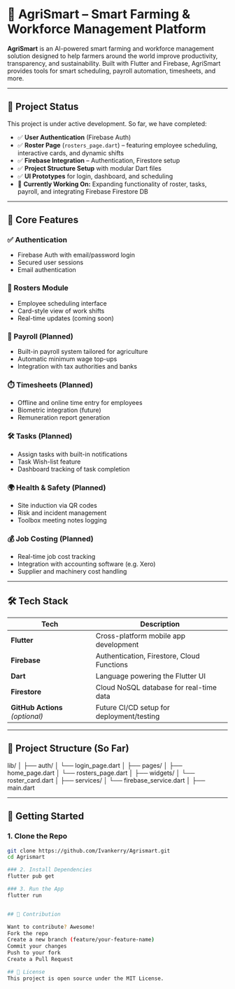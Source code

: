 # 🌾 AgriSmart – Smart Farming & Workforce Management Platform

**AgriSmart** is an AI-powered smart farming and workforce management solution designed to help farmers around the world improve productivity, transparency, and sustainability. Built with Flutter and Firebase, AgriSmart provides tools for smart scheduling, payroll automation, timesheets, and more.

---

## 🚀 Project Status

This project is under active development. So far, we have completed:

- ✅ **User Authentication** (Firebase Auth)
- ✅ **Roster Page** (`rosters_page.dart`) – featuring employee scheduling, interactive cards, and dynamic shifts
- ✅ **Firebase Integration** – Authentication, Firestore setup
- ✅ **Project Structure Setup** with modular Dart files
- ✅ **UI Prototypes** for login, dashboard, and scheduling
- 🔄 **Currently Working On:** Expanding functionality of roster, tasks, payroll, and integrating Firebase Firestore DB

---

## 🧠 Core Features

### ✅ Authentication
- Firebase Auth with email/password login
- Secured user sessions
- Email authentication 

### 📅 Rosters Module
- Employee scheduling interface
- Card-style view of work shifts
- Real-time updates (coming soon)

### 🧾 Payroll (Planned)
- Built-in payroll system tailored for agriculture
- Automatic minimum wage top-ups
- Integration with tax authorities and banks

### ⏱️ Timesheets (Planned)
- Offline and online time entry for employees
- Biometric integration (future)
- Remuneration report generation

### 🛠️ Tasks (Planned)
- Assign tasks with built-in notifications
- Task Wish-list feature
- Dashboard tracking of task completion

### 🌍 Health & Safety (Planned)
- Site induction via QR codes
- Risk and incident management
- Toolbox meeting notes logging

### 💰 Job Costing (Planned)
- Real-time job cost tracking
- Integration with accounting software (e.g. Xero)
- Supplier and machinery cost handling

---

## 🛠️ Tech Stack

| Tech | Description |
|------|-------------|
| **Flutter** | Cross-platform mobile app development |
| **Firebase** | Authentication, Firestore, Cloud Functions |
| **Dart** | Language powering the Flutter UI |
| **Firestore** | Cloud NoSQL database for real-time data |
| **GitHub Actions** *(optional)* | Future CI/CD setup for deployment/testing |

---

## 📁 Project Structure (So Far)

lib/ │ ├── auth/ │ └── login_page.dart │ ├── pages/ │ ├── home_page.dart │ └── rosters_page.dart │ ├── widgets/ │ └── roster_card.dart │ ├── services/ │ └── firebase_service.dart │ ├── main.dart


---

## 🔧 Getting Started

### 1. Clone the Repo
```bash
git clone https://github.com/Ivankerry/Agrismart.git
cd Agrismart

### 2. Install Dependencies
flutter pub get

### 3. Run the App
flutter run


## 💬 Contribution

Want to contribute? Awesome!
Fork the repo
Create a new branch (feature/your-feature-name)
Commit your changes
Push to your fork
Create a Pull Request

## 📄 License
This project is open source under the MIT License.


